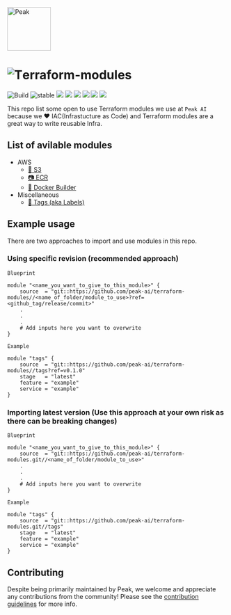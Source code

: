 <img src=".github/images/peak.gif" alt="Peak" width="100" height="100" />

# ![T](.github/images/terraform.png)erraform-modules

![Build](https://github.com/peak-ai/terraform-modules/workflows/Build/badge.svg) ![stable](https://img.shields.io/github/v/release/peak-ai/terraform-modules) ![](https://img.shields.io/github/v/release/peak-ai/terraform-modules?include_prereleases) ![](https://img.shields.io/github/license/peak-ai/terraform-modules) ![](https://img.shields.io/github/languages/count/peak-ai/terraform-modules) ![](https://img.shields.io/github/languages/top/peak-ai/terraform-modules) ![](https://img.shields.io/github/issues-raw/peak-ai/terraform-modules) ![](https://img.shields.io/github/issues-pr-raw/peak-ai/terraform-modules)

This repo list some open to use Terraform modules we use at `Peak AI` because we :heart: IAC(Infrastucture as Code) and Terraform modules are a great way to write reusable Infra.

## List of avilable modules


- AWS
    - [:open_file_folder: S3](/s3)
    - [:camera: ECR](/ecr)
    - [:construction: Docker Builder](/docker_builder)
- Miscellaneous
    - [:bookmark: Tags (aka Labels)](/tags)

## Example usage

There are two approaches to import and use modules in this repo.

### Using specific revision (recommended approach)
`Blueprint`
```hcl
module "<name_you_want_to_give_to_this_module>" {
    source  = "git::https://github.com/peak-ai/terraform-modules//<name_of_folder/module_to_use>?ref=<github_tag/release/commit>"
    .
    .
    .
    # Add inputs here you want to overwrite
}
```
`Example`
```hcl
module "tags" {
    source  = "git::https://github.com/peak-ai/terraform-modules//tags?ref=v0.1.0"
    stage   = "latest"
    feature = "example"
    service = "example"
}
```

### Importing latest version (Use this approach at your own risk as there can be breaking changes)

`Blueprint`
```hcl
module "<name_you_want_to_give_to_this_module>" {
    source  = "git::https://github.com/peak-ai/terraform-modules.git//<name_of_folder/module_to_use>"
    .
    .
    .
    # Add inputs here you want to overwrite
}
```

`Example`
```hcl
module "tags" {
    source  = "git::https://github.com/peak-ai/terraform-modules.git//tags"
    stage   = "latest"
    feature = "example"
    service = "example"
}
```


## Contributing

Despite being primarily maintained by Peak, we welcome and appreciate any contributions from the community! Please see the [contribution guidelines](CONTRIBUTING.md) for more info.
